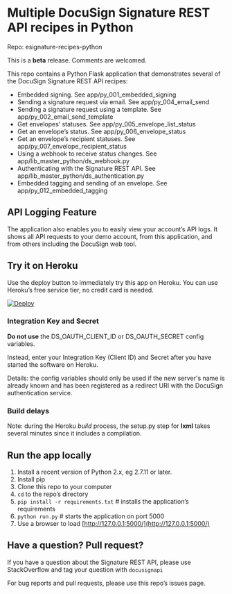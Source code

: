 # Multiple DocuSign Signature REST API recipes in Python

Repo: esignature-recipes-python

This is a **beta** release. Comments are welcomed.

This repo contains a Python Flask application that demonstrates several of the
DocuSign Signature REST API recipes:

* Embedded signing. See app/py_001_embedded_signing
* Sending a signature request via email. See app/py_004_email_send
* Sending a signature request using a template. See app/py_002_email_send_template
* Get envelopes’ statuses. See app/py_005_envelope_list_status
* Get an envelope’s status. See app/py_006_envelope_status
* Get an envelope’s recipient statuses. See app/py_007_envelope_recipient_status
* Using a webhook to receive status changes. See app/lib_master_python/ds_webhook.py
* Authenticating with the Signature REST API. See app/lib_master_python/ds_authentication.py
* Embedded tagging and sending of an envelope. See app/py_012_embedded_tagging

## API Logging Feature
The application also enables you to easily view your account’s API logs. It shows all API requests to your
demo account, from this application, and from others including the DocuSign web tool.

## Try it on Heroku
Use the deploy button to immediately try this app on Heroku. You can use Heroku’s free service tier, no credit card is needed.

[![Deploy](https://www.herokucdn.com/deploy/button.svg)](https://heroku.com/deploy)

### Integration Key and Secret
**Do not use** the DS_OAUTH_CLIENT_ID or DS_OAUTH_SECRET config variables.

Instead, enter your Integration Key (Client ID) and Secret after you have started the software on Heroku.

Details: the config variables should only be used if the new server's name is already known and has been
registered as a redirect URI with the DocuSign authentication service.

### Build delays
Note: during the Heroku *build* process, the setup.py step for **lxml** takes several minutes since it includes a compilation.

## Run the app locally

1. Install a recent version of Python 2.x, eg 2.7.11 or later.
1. Install pip
1. Clone this repo to your computer
1. `cd` to the repo’s directory
1. `pip install -r requirements.txt` # installs the application’s requirements
1. `python run.py` # starts the application on port 5000
1. Use a browser to load [http://127.0.0.1:5000/](http://127.0.0.1:5000/)

## Have a question? Pull request?
If you have a question about the Signature REST API, please use StackOverflow and tag your question with `docusignapi`

For bug reports and pull requests, please use this repo’s issues page. 
